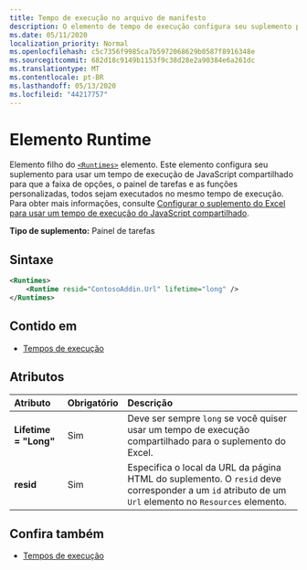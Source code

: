 ```yaml
---
title: Tempo de execução no arquivo de manifesto
description: O elemento de tempo de execução configura seu suplemento para usar um tempo de execução de JavaScript compartilhado para sua faixa de opções, painel de tarefas e funções personalizadas.
ms.date: 05/11/2020
localization_priority: Normal
ms.openlocfilehash: c5c7356f9985ca7b5972068629b0587f8916348e
ms.sourcegitcommit: 682d18c9149b1153f9c38d28e2a90384e6a261dc
ms.translationtype: MT
ms.contentlocale: pt-BR
ms.lasthandoff: 05/13/2020
ms.locfileid: "44217757"
---
```

# <a name="runtime-element"></a>Elemento Runtime

Elemento filho do [`<Runtimes>`](runtimes.md) elemento. Este elemento configura seu suplemento para usar um tempo de execução de JavaScript compartilhado para que a faixa de opções, o painel de tarefas e as funções personalizadas, todos sejam executados no mesmo tempo de execução. Para obter mais informações, consulte [Configurar o suplemento do Excel para usar um tempo de execução do JavaScript compartilhado](../../excel/configure-your-add-in-to-use-a-shared-runtime.md).

**Tipo de suplemento:** Painel de tarefas

## <a name="syntax"></a>Sintaxe

```XML
<Runtimes>
    <Runtime resid="ContosoAddin.Url" lifetime="long" />
</Runtimes>
```

## <a name="contained-in"></a>Contido em

- [Tempos de execução](runtimes.md)

## <a name="attributes"></a>Atributos

|  Atributo  |  Obrigatório  |  Descrição  |
|:-----|:-----|:-----|
|  **Lifetime = "Long"**  |  Sim  | Deve ser sempre `long` se você quiser usar um tempo de execução compartilhado para o suplemento do Excel. |
|  **resid**  |  Sim  | Especifica o local da URL da página HTML do suplemento. O `resid` deve corresponder a um `id` atributo de um `Url` elemento no `Resources` elemento. |

## <a name="see-also"></a>Confira também

- [Tempos de execução](runtimes.md)
